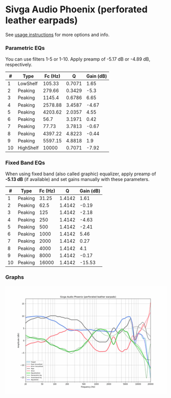 # Sivga Audio Phoenix (perforated leather earpads)
See [usage instructions](https://github.com/jaakkopasanen/AutoEq#usage) for more options and info.

### Parametric EQs
You can use filters 1-5 or 1-10. Apply preamp of -5.17 dB or -4.89 dB, respectively.

|   # | Type      |   Fc (Hz) |      Q |   Gain (dB) |
|-----|-----------|-----------|--------|-------------|
|   1 | LowShelf  |    105.33 | 0.7071 |        1.65 |
|   2 | Peaking   |    279.66 | 0.3429 |       -5.3  |
|   3 | Peaking   |   1145.4  | 0.6786 |        6.65 |
|   4 | Peaking   |   2578.88 | 3.4587 |       -4.67 |
|   5 | Peaking   |   4203.62 | 2.0357 |        4.55 |
|   6 | Peaking   |     56.7  | 3.1971 |        0.42 |
|   7 | Peaking   |     77.73 | 3.7813 |       -0.67 |
|   8 | Peaking   |   4397.22 | 4.8223 |       -0.44 |
|   9 | Peaking   |   5597.15 | 4.8818 |        1.9  |
|  10 | HighShelf |  10000    | 0.7071 |       -7.92 |

### Fixed Band EQs
When using fixed band (also called graphic) equalizer, apply preamp of **-5.13 dB** (if available) and set gains manually with these parameters.

|   # | Type    |   Fc (Hz) |      Q |   Gain (dB) |
|-----|---------|-----------|--------|-------------|
|   1 | Peaking |     31.25 | 1.4142 |        1.61 |
|   2 | Peaking |     62.5  | 1.4142 |       -0.19 |
|   3 | Peaking |    125    | 1.4142 |       -2.18 |
|   4 | Peaking |    250    | 1.4142 |       -4.63 |
|   5 | Peaking |    500    | 1.4142 |       -2.41 |
|   6 | Peaking |   1000    | 1.4142 |        5.46 |
|   7 | Peaking |   2000    | 1.4142 |        0.27 |
|   8 | Peaking |   4000    | 1.4142 |        4.1  |
|   9 | Peaking |   8000    | 1.4142 |       -0.17 |
|  10 | Peaking |  16000    | 1.4142 |      -15.53 |

### Graphs
![](./Sivga%20Audio%20Phoenix%20(perforated%20leather%20earpads).png)
